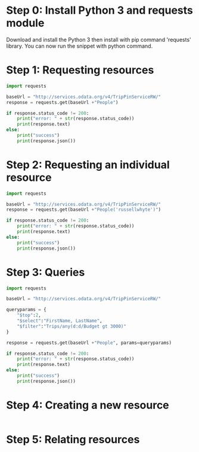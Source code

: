 # Step 0: Install Python 3 and requests module
Download and install the Python 3 then install with pip command 'requests' library. You can now run the snippet with python command. 

# Step 1: Requesting resources
```Python
import requests

baseUrl = "http://services.odata.org/v4/TripPinServiceRW/"
response = requests.get(baseUrl +"People")

if response.status_code != 200:
    print("error: " + str(response.status_code))
    print(response.text)
else:
    print("success")
    print(response.json())

```

# Step 2: Requesting an individual resource
```Python
import requests

baseUrl = "http://services.odata.org/v4/TripPinServiceRW/"
response = requests.get(baseUrl +"People('russellwhyte')")

if response.status_code != 200:
    print("error: " + str(response.status_code))
    print(response.text)
else:
    print("success")
    print(response.json())
```

# Step 3: Queries
```Python
import requests

baseUrl = "http://services.odata.org/v4/TripPinServiceRW/"

queryparams = {
    "$top":2,
    "$select":"FirstName, LastName",
    "$filter":"Trips/any(d:d/Budget gt 3000)"
}

response = requests.get(baseUrl +"People", params=queryparams)

if response.status_code != 200:
    print("error: " + str(response.status_code))
    print(response.text)
else:
    print("success")
    print(response.json())
```

# Step 4: Creating a new resource
```Python
```

# Step 5: Relating resources
```Python
```
